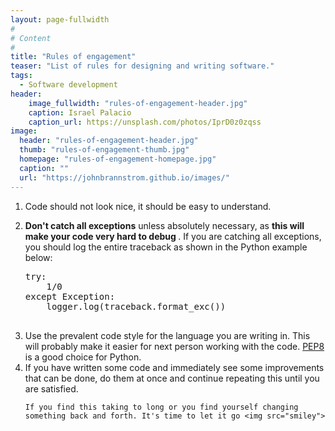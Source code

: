 ```yaml
---
layout: page-fullwidth
#
# Content
#
title: "Rules of engagement"
teaser: "List of rules for designing and writing software."
tags:
  - Software development
header:
    image_fullwidth: "rules-of-engagement-header.jpg"
    caption: Israel Palacio
    caption_url: https://unsplash.com/photos/IprD0z0zqss
image:
  header: "rules-of-engagement-header.jpg"
  thumb: "rules-of-engagement-thumb.jpg"
  homepage: "rules-of-engagement-homepage.jpg"
  caption: ""
  url: "https://johnbrannstrom.github.io/images/"
---
```


<ol>

  <li>
    Code should not look nice, it should be easy to understand.
  </li>

  <li>
    <p><strong>Don't catch all exceptions</strong> unless absolutely
    necessary, as <strong>this will make your code very hard to debug
    </strong>. If you are catching all exceptions, you should log the
    entire traceback as shown in the Python example below:</p>
    <p><pre>
try:
    1/0
except Exception:
    logger.log(traceback.format_exc())
    </pre></p>
  </li>

  <li>
    Use the prevalent code style for the language you are writing in.
    This will probably make it easier for next person working with the
    code. <a href="https://www.python.org/dev/peps/pep-0008/">PEP8</a>
    is a good choice for Python.
  </li>

  <li>
    If you have written some code and immediately see some improvements
    that can be done, do them at once and continue repeating this until
    you are satisfied.

    If you find this taking to long or you find yourself changing
    something back and forth. It's time to let it go <img src="smiley">
  </li>

</ol>

